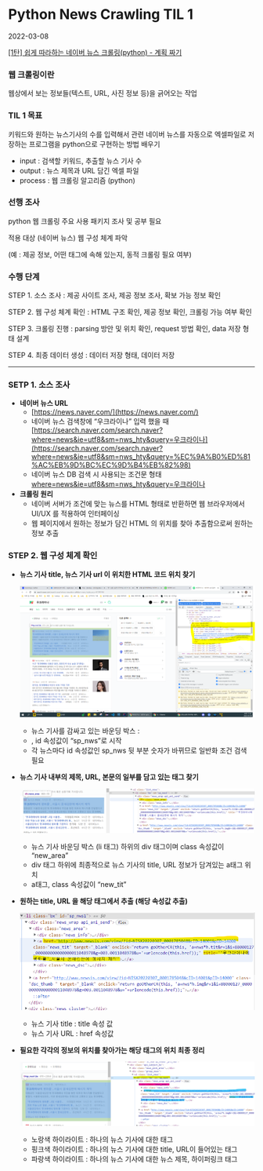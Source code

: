 # Python News Crawling TIL 1

2022-03-08

[[1탄] 쉽게 따라하는 네이버 뉴스 크롤링(python) - 계획 짜기](https://everyday-tech.tistory.com/entry/%EC%89%BD%EA%B2%8C-%EB%94%B0%EB%9D%BC%ED%95%98%EB%8A%94-%EB%84%A4%EC%9D%B4%EB%B2%84-%EB%89%B4%EC%8A%A4-%ED%81%AC%EB%A1%A4%EB%A7%81python-1%ED%83%84?category=922285)

### **웹 크롤링이란**

웹상에서 보는 정보들(텍스트, URL, 사진 정보 등)을 긁어오는 작업

### **TIL 1 목표**

키워드와 원하는 뉴스기사의 수를 입력해서 관련 네이버 뉴스를 자동으로 엑셀파일로 저장하는 프로그램을 python으로 구현하는 방법 배우기

- input : 검색할 키워드, 추출할 뉴스 기사 수
- output : 뉴스 제목과 URL 담긴 엑셀 파일
- process : 웹 크롤링 알고리즘 (python)

### **선행 조사**

python 웹 크롤링 주요 사용 패키지 조사 및 공부 필요

적용 대상 (네이버 뉴스) 웹 구성 체계 파악

(예 : 제공 정보, 어떤 태그에 속해 있는지, 동적 크롤링 필요 여부)

### **수행 단계**

STEP 1. 소스 조사 : 제공 사이트 조사, 제공 정보 조사, 확보 가능 정보 확인

STEP 2. 웹 구성 체계 확인 : HTML 구조 확인, 제공 정보 확인, 크롤링 가능 여부 확인

STEP 3. 크롤링 진행 : parsing 방안 및 위치 확인, request 방법 확인, data 저장 형태 설계

STEP 4. 최종 데이터 생성 : 데이터 저장 형태, 데이터 저장

---

### **SETP 1. 소스 조사**

- **네이버 뉴스 URL**
    - [https://news.naver.com/](https://news.naver.com/)
    - 네이버 뉴스 검색창에 “우크라이나” 입력 했을 때
    [https://search.naver.com/search.naver?where=news&ie=utf8&sm=nws_hty&query=우크라이나](https://search.naver.com/search.naver?where=news&ie=utf8&sm=nws_hty&query=%EC%9A%B0%ED%81%AC%EB%9D%BC%EC%9D%B4%EB%82%98)
    - 네이버 뉴스 DB 검색 시 사용되는 조건문 형태
    [where=news&ie=utf8&sm=nws_hty&query=우크라이나](https://search.naver.com/search.naver?where=news&ie=utf8&sm=nws_hty&query=%EC%9A%B0%ED%81%AC%EB%9D%BC%EC%9D%B4%EB%82%98)
- **크롤링 원리**
    - 네이버 서버가 조건에 맞는 뉴스를 HTML 형태로 반환하면 웹 브라우저에서 UI/UX 를 적용하여 인터페이싱
    - 웹 페이지에서 원하는 정보가 담긴 HTML 의 위치를 찾아 추출함으로써 원하는 정보 추출

### **STEP 2. 웹 구성 체계 확인**

- **뉴스 기사 title, 뉴스 기사 url 이 위치한 HTML 코드 위치 찾기**
    
    ![Untitled](Python%20New%201237f/Untitled.png)
    
    - 뉴스 기사를 감싸고 있는 바운딩 박스 : <li>, id 속성값이 “sp_nws”로 시작
    - 각 뉴스마다 id 속성값인 sp_nws 뒷 부분 숫자가 바뀌므로 일반화 조건 검색 필요
- **뉴스 기사 내부의 제목, URL, 본문의 일부를 담고 있는 태그 찾기**
    
    ![Untitled](Python%20New%201237f/Untitled%201.png)
    
    - 뉴스 기사 바운딩 박스 (li 태그) 하위의 div 태그이며 class 속성값이 “new_area”
    - div 태그 하위에 최종적으로 뉴스 기사의 title, URL 정보가 담겨있는 a태그 위치
    - a태그, class 속성값이 “new_tit”
- **원하는 title, URL 을 해당 태그에서 추출 (해당 속성값 추출)**
    
    ![Untitled](Python%20New%201237f/Untitled%202.png)
    
    - 뉴스 기사 title : title 속성 값
    - 뉴스 기사 URL : href 속성값
- **필요한 각각의 정보의 위치를 찾아가는 해당 태그의 위치 최종 정리**
    
    ![Untitled](Python%20New%201237f/Untitled%203.png)
    
    - 노랑색 하이라이트 : 하나의 뉴스 기사에 대한 태그
    - 핑크색 하이라이트 : 하나의 뉴스 기사에 대한 title, URL이 들어있는 태그
    - 파랑색 하이라이트 : 하나의 뉴스 기사에 대한 뉴스 제목, 하이퍼링크 태그